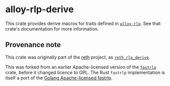 # alloy-rlp-derive

This crate provides derive macros for traits defined in
[`alloy-rlp`](https://docs.rs/alloy-rlp). See that crate's documentation for
more information.

## Provenance note

This crate was originally part of the [reth] project, as [`reth_rlp_derive`].

This was forked from an earlier Apache-licensed version of the
[`fastrlp`] crate, before it changed licence to GPL. The Rust `fastrlp` 
implementation is itself a port of the [Golang Apache-licensed fastrlp][gofastrlp].

[reth]: https://github.com/paradigmxyz/reth
[`reth_rlp_derive`]: https://github.com/paradigmxyz/reth/tree/99a314c59bbd94a34a285369da95fb5604883c65/crates/rlp/rlp-derive
[`fastrlp`]: https://github.com/vorot93/fastrlp
[gofastrlp]: https://github.com/umbracle/fastrlp
